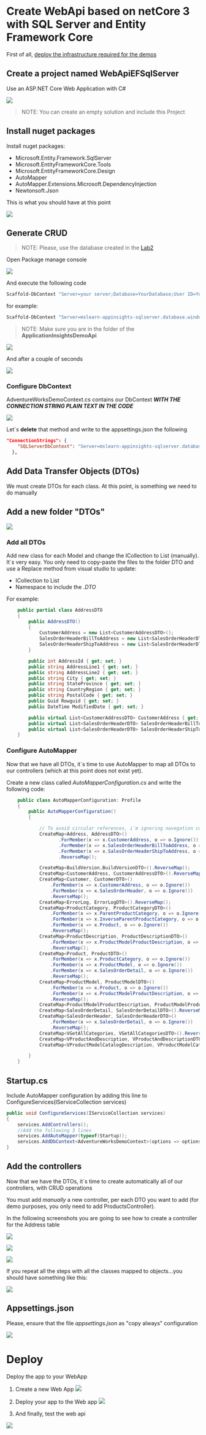 # Create WebApi based on netCore 3 with SQL Server and Entity Framework Core

First of all, [deploy the infrastructure required for the demos](Lab2%20-%20Create%20infrastructure.ipynb)

## Create a project named WebApiEFSqlServer

Use an ASP.NET Core Web Application with C#

![](Misc/aspnet.png)

> NOTE: You can create an empty solution and include this Project


## Install nuget packages

Install nuget packages:

- Microsoft.Entity.Framework.SqlServer
- Microsoft.EntityFrameworkCore.Tools
- Microsoft.EntityFrameworkCore.Design
- AutoMapper
- AutoMapper.Extensions.Microsoft.DependencyInjection
- Newtonsoft.Json

This is what you should have at this point

![](Misc/1.png)

## Generate CRUD

> NOTE: Please, use the database created in the [Lab2](Lab2%20-%20Create%20infrastructure.ipynb) 

Open Package manage console

![](Misc/2.png)

And execute the following code

```powershell
Scaffold-DbContext "Server=your server;Database=YourDatabase;User ID=YourUser;Password=YourPassword" Microsoft.EntityFrameworkCore.SqlServer -OutputDir Models
```

for example:
```powershell
Scaffold-DbContext "Server=mslearn-appinsights-sqlserver.database.windows.net;Database=AdventureWorksDemo;User ID=administrador;Password=PaSSw0rdñ." Microsoft.EntityFrameworkCore.SqlServer -OutputDir Models
```

>NOTE: Make sure you are in the folder of the **ApplicationInsightsDemoApi**

![](Misc/3.png)

And after a couple of seconds

![](Misc/4.png)

### Configure DbContext

AdventureWorksDemoContext.cs contains our DbContext _**WITH THE CONNECTION STRING PLAIN TEXT IN THE CODE**_

![](Misc/5.png)

Let´s **delete** that method and write to the appsettings.json the following

```json
"ConnectionStrings": {
    "SQLServerDbContext": "Server=mslearn-appinsights-sqlserver.database.windows.net;Database=AdventureWorksDemo;User ID=administrador;Password=PaSSw0rdñ."
  },
```

## Add Data Transfer Objects (DTOs)

We must create DTOs for each class. At this point, is something we need to do manually

## Add a new folder "DTOs"

![](Misc/6.png)

### Add all DTOs 

Add new class for each Model and change the ICollection to List (manually).
It´s very easy. You only need to copy-paste the files to the folder DTO and use a Replace method from visual studio to update:
- ICollection to List
- Namespace to include the _.DTO_

For example:

```csharp
    public partial class AddressDTO
    {
        public AddressDTO()
        {
            CustomerAddress = new List<CustomerAddressDTO>();
            SalesOrderHeaderBillToAddress = new List<SalesOrderHeaderDTO>();
            SalesOrderHeaderShipToAddress = new List<SalesOrderHeaderDTO>();
        }

        public int AddressId { get; set; }
        public string AddressLine1 { get; set; }
        public string AddressLine2 { get; set; }
        public string City { get; set; }
        public string StateProvince { get; set; }
        public string CountryRegion { get; set; }
        public string PostalCode { get; set; }
        public Guid Rowguid { get; set; }
        public DateTime ModifiedDate { get; set; }

        public virtual List<CustomerAddressDTO> CustomerAddress { get; set; }
        public virtual List<SalesOrderHeaderDTO> SalesOrderHeaderBillToAddress { get; set; }
        public virtual List<SalesOrderHeaderDTO> SalesOrderHeaderShipToAddress { get; set; }
    }
```

### Configure AutoMapper

Now that we have all DTOs, it´s time to use AutoMapper to map all DTOs to our controllers (which at this point does not exist yet).

Create a new class called _AutoMapperConfiguration.cs_ and write the following code:

```csharp
    public class AutoMapperConfiguration: Profile
    {
        public AutoMapperConfiguration()
        {

            // To avoid circular references, i´m ignoring navegation contexts
            CreateMap<Address, AddressDTO>()
                   .ForMember(x => x.CustomerAddress, o => o.Ignore())
                   .ForMember(x => x.SalesOrderHeaderBillToAddress, o => o.Ignore())
                   .ForMember(x => x.SalesOrderHeaderShipToAddress, o => o.Ignore())
                   .ReverseMap();

            CreateMap<BuildVersion,BuildVersionDTO>().ReverseMap();
            CreateMap<CustomerAddress, CustomerAddressDTO>().ReverseMap();
            CreateMap<Customer, CustomerDTO>()
                .ForMember(x => x.CustomerAddress, o => o.Ignore())
                .ForMember(x => x.SalesOrderHeader, o => o.Ignore())
                .ReverseMap();
            CreateMap<ErrorLog, ErrorLogDTO>().ReverseMap();
            CreateMap<ProductCategory, ProductCategoryDTO>()
                .ForMember(x => x.ParentProductCategory, o => o.Ignore())
                .ForMember(x => x.InverseParentProductCategory, o => o.Ignore())
                .ForMember(x => x.Product, o => o.Ignore())
                .ReverseMap();
            CreateMap<ProductDescription, ProductDescriptionDTO>()
                .ForMember(x => x.ProductModelProductDescription, o => o.Ignore())
                .ReverseMap();
            CreateMap<Product, ProductDTO>()
                .ForMember(x => x.ProductCategory, o => o.Ignore())
                .ForMember(x => x.ProductModel, o => o.Ignore())
                .ForMember(x => x.SalesOrderDetail, o => o.Ignore())
                .ReverseMap();
            CreateMap<ProductModel, ProductModelDTO>()
                .ForMember(x => x.Product, o => o.Ignore())
                .ForMember(x => x.ProductModelProductDescription, o => o.Ignore())
                .ReverseMap();
            CreateMap<ProductModelProductDescription, ProductModelProductDescriptionDTO>().ReverseMap();
            CreateMap<SalesOrderDetail, SalesOrderDetailDTO>().ReverseMap();
            CreateMap<SalesOrderHeader, SalesOrderHeaderDTO>()
                .ForMember(x => x.SalesOrderDetail, o => o.Ignore())
                .ReverseMap();
            CreateMap<VGetAllCategories, VGetAllCategoriesDTO>().ReverseMap();
            CreateMap<VProductAndDescription, VProductAndDescriptionDTO>().ReverseMap();
            CreateMap<VProductModelCatalogDescription, VProductModelCatalogDescriptionDTO>().ReverseMap();

        }
    }
```

## Startup.cs

Include AutoMapper configuration by adding this line to ConfigureServices(IServiceCollection services)

```csharp
public void ConfigureServices(IServiceCollection services)
{
    services.AddControllers();
    //Add the following 3 lines
    services.AddAutoMapper(typeof(Startup));
    services.AddDbContext<AdventureWorksDemoContext>(options => options.UseSqlServer(Configuration.GetConnectionString("SQLServerDbContext")));
}     
```

## Add the controllers

Now that we have the DTOs, it´s time to create automatically all of our controllers, with CRUD operations

You must add _manually_ a new controller, per each DTO you want to add (for demo purposes, you only need to add ProductsController). 

In the following screenshots you are going to see how to create a controller for the Address table

![](Misc/7.png)

![](Misc/8.png)

![](Misc/9.png)

If you repeat all the steps with all the classes mapped to objects...you should have something like this:

![](Misc/10.png)

## Appsettings.json

Please, ensure that the file _appsettings.json_ as "copy always" configuration

![](Misc/copyonly.png)

# Deploy 

Deploy the app to your WebApp

1. Create a new Web App
![](Misc/webapp-sql.png)

1. Deploy your app to the Web app
![](Misc/webapp-sql-deploy1.png)

1. And finally, test the web api

![](Misc/webapp-sql-deploy2.png)

